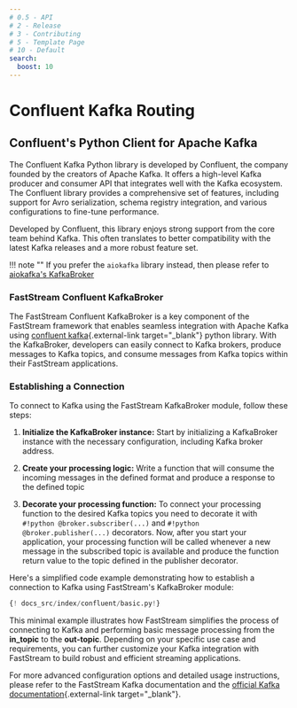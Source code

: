 ```yaml
---
# 0.5 - API
# 2 - Release
# 3 - Contributing
# 5 - Template Page
# 10 - Default
search:
  boost: 10
---
```


# Confluent Kafka Routing

## Confluent's Python Client for Apache Kafka

The Confluent Kafka Python library is developed by Confluent, the company founded by the creators of Apache Kafka. It offers a high-level Kafka producer and consumer API that integrates well with the Kafka ecosystem. The Confluent library provides a comprehensive set of features, including support for Avro serialization, schema registry integration, and various configurations to fine-tune performance.

Developed by Confluent, this library enjoys strong support from the core team behind Kafka. This often translates to better compatibility with the latest Kafka releases and a more robust feature set.

!!! note ""
    If you prefer the `aiokafka` library instead, then please refer to [aiokafka's KafkaBroker](../kafka/index.md)

### FastStream Confluent KafkaBroker

The FastStream Confluent KafkaBroker is a key component of the FastStream framework that enables seamless integration with Apache Kafka using [confluent kafka](https://github.com/confluentinc/confluent-kafka-python){.external-link target="_blank"} python library. With the KafkaBroker, developers can easily connect to Kafka brokers, produce messages to Kafka topics, and consume messages from Kafka topics within their FastStream applications.

### Establishing a Connection

To connect to Kafka using the FastStream KafkaBroker module, follow these steps:

1. **Initialize the KafkaBroker instance:** Start by initializing a KafkaBroker instance with the necessary configuration, including Kafka broker address.

2. **Create your processing logic:** Write a function that will consume the incoming messages in the defined format and produce a response to the defined topic

3. **Decorate your processing function:** To connect your processing function to the desired Kafka topics you need to decorate it with `#!python @broker.subscriber(...)` and `#!python @broker.publisher(...)` decorators. Now, after you start your application, your processing function will be called whenever a new message in the subscribed topic is available and produce the function return value to the topic defined in the publisher decorator.

Here's a simplified code example demonstrating how to establish a connection to Kafka using FastStream's KafkaBroker module:

```python linenums="1"
{! docs_src/index/confluent/basic.py!}
```

This minimal example illustrates how FastStream simplifies the process of connecting to Kafka and performing basic message processing from the **in_topic** to the **out-topic**. Depending on your specific use case and requirements, you can further customize your Kafka integration with FastStream to build robust and efficient streaming applications.

For more advanced configuration options and detailed usage instructions, please refer to the FastStream Kafka documentation and the [official Kafka documentation](https://kafka.apache.org/){.external-link target="_blank"}.
